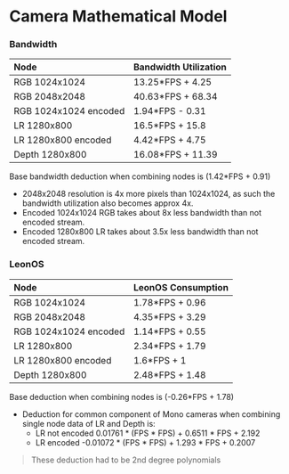 # Camera Mathematical Model

### Bandwidth

| Node              | Bandwidth Utilization |
| :---------------- | :------ |
| RGB 1024x1024        |   13.25*FPS + 4.25   |
| RGB 2048x2048           |   40.63*FPS + 68.34   |
| RGB 1024x1024 encoded    |  1.94*FPS - 0.31   |
| LR 1280x800 |  16.5*FPS + 15.8   |
| LR 1280x800 encoded |  4.42*FPS + 4.75   |
| Depth 1280x800 |  16.08*FPS + 11.39   |

Base bandwidth deduction when combining nodes is (1.42*FPS + 0.91)

- 2048x2048 resolution is 4x more pixels than 1024x1024, as such the bandwidth utilization also becomes approx 4x.
- Encoded 1024x1024 RGB takes about 8x less bandwidth than not encoded stream.
- Encoded 1280x800 LR takes about 3.5x less bandwidth than not encoded stream.

### LeonOS

| Node              | LeonOS Consumption |
| :---------------- | :------ |
| RGB 1024x1024        |   1.78*FPS + 0.96   |
| RGB 2048x2048           |   4.35*FPS + 3.29   |
| RGB 1024x1024 encoded    |  1.14*FPS + 0.55   |
| LR 1280x800 |  2.34*FPS + 1.79   |
| LR 1280x800 encoded |  1.6*FPS + 1   |
| Depth 1280x800 |  2.48*FPS + 1.48   |

Base deduction when combining nodes is (-0.26*FPS + 1.78)

- Deduction for common component of Mono cameras when combining single node data of LR and Depth is:
  - LR not encoded     0.01761 * (FPS * FPS) + 0.6511 * FPS + 2.192
  - LR encoded		-0.01072 * (FPS * FPS) + 1.293 * FPS + 0.2007

> These deduction had to be 2nd degree polynomials